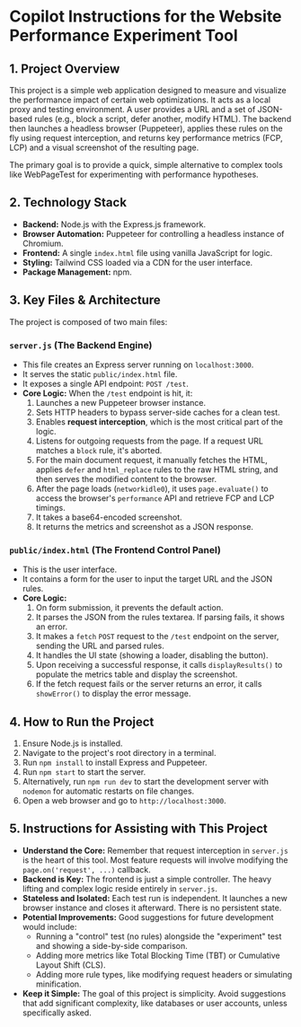 # Copilot Instructions for the Website Performance Experiment Tool

## 1. Project Overview

This project is a simple web application designed to measure and visualize the performance impact of certain web optimizations. It acts as a local proxy and testing environment. A user provides a URL and a set of JSON-based rules (e.g., block a script, defer another, modify HTML). The backend then launches a headless browser (Puppeteer), applies these rules on the fly using request interception, and returns key performance metrics (FCP, LCP) and a visual screenshot of the resulting page.

The primary goal is to provide a quick, simple alternative to complex tools like WebPageTest for experimenting with performance hypotheses.

## 2. Technology Stack

* **Backend:** Node.js with the Express.js framework.
* **Browser Automation:** Puppeteer for controlling a headless instance of Chromium.
* **Frontend:** A single `index.html` file using vanilla JavaScript for logic.
* **Styling:** Tailwind CSS loaded via a CDN for the user interface.
* **Package Management:** npm.

## 3. Key Files & Architecture

The project is composed of two main files:

### `server.js` (The Backend Engine)

* This file creates an Express server running on `localhost:3000`.
* It serves the static `public/index.html` file.
* It exposes a single API endpoint: `POST /test`.
* **Core Logic:** When the `/test` endpoint is hit, it:
    1.  Launches a new Puppeteer browser instance.
    2.  Sets HTTP headers to bypass server-side caches for a clean test.
    3.  Enables **request interception**, which is the most critical part of the logic.
    4.  Listens for outgoing requests from the page. If a request URL matches a `block` rule, it's aborted.
    5.  For the main document request, it manually fetches the HTML, applies `defer` and `html_replace` rules to the raw HTML string, and then serves the modified content to the browser.
    6.  After the page loads (`networkidle0`), it uses `page.evaluate()` to access the browser's `performance` API and retrieve FCP and LCP timings.
    7.  It takes a base64-encoded screenshot.
    8.  It returns the metrics and screenshot as a JSON response.

### `public/index.html` (The Frontend Control Panel)

* This is the user interface.
* It contains a form for the user to input the target URL and the JSON rules.
* **Core Logic:**
    1.  On form submission, it prevents the default action.
    2.  It parses the JSON from the rules textarea. If parsing fails, it shows an error.
    3.  It makes a `fetch` `POST` request to the `/test` endpoint on the server, sending the URL and parsed rules.
    4.  It handles the UI state (showing a loader, disabling the button).
    5.  Upon receiving a successful response, it calls `displayResults()` to populate the metrics table and display the screenshot.
    6.  If the fetch request fails or the server returns an error, it calls `showError()` to display the error message.

## 4. How to Run the Project

1.  Ensure Node.js is installed.
2.  Navigate to the project's root directory in a terminal.
3.  Run `npm install` to install Express and Puppeteer.
4.  Run `npm start` to start the server.
5.  Alternatively, run `npm run dev` to start the development server with `nodemon` for automatic restarts on file changes.
6.  Open a web browser and go to `http://localhost:3000`.

## 5. Instructions for Assisting with This Project

* **Understand the Core:** Remember that request interception in `server.js` is the heart of this tool. Most feature requests will involve modifying the `page.on('request', ...)` callback.
* **Backend is Key:** The frontend is just a simple controller. The heavy lifting and complex logic reside entirely in `server.js`.
* **Stateless and Isolated:** Each test run is independent. It launches a new browser instance and closes it afterward. There is no persistent state.
* **Potential Improvements:** Good suggestions for future development would include:
    * Running a "control" test (no rules) alongside the "experiment" test and showing a side-by-side comparison.
    * Adding more metrics like Total Blocking Time (TBT) or Cumulative Layout Shift (CLS).
    * Adding more rule types, like modifying request headers or simulating minification.
* **Keep it Simple:** The goal of this project is simplicity. Avoid suggestions that add significant complexity, like databases or user accounts, unless specifically asked.